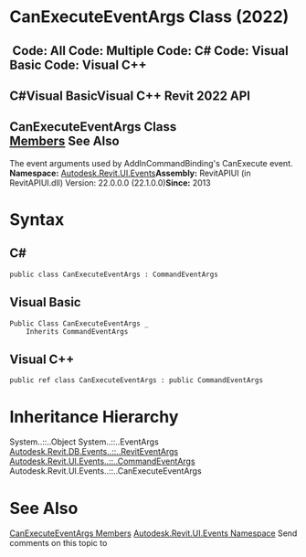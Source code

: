 # CanExecuteEventArgs Class (2022)

﻿
 Code: All Code: Multiple Code: C# Code: Visual Basic Code: Visual C++   
---  
C#Visual BasicVisual C++
Revit 2022 API  
---  
CanExecuteEventArgs Class  
[Members](fbfd252f-590b-d8a5-5ab2-70cd40ea00ad.md "CanExecuteEventArgs Members") See Also  
---  
The event arguments used by AddInCommandBinding's CanExecute event.
**Namespace:** [Autodesk.Revit.UI.Events](21d3e79a-2484-60b0-b4c6-5cf65cd96039.md "Autodesk.Revit.UI.Events Namespace")**Assembly:** RevitAPIUI (in RevitAPIUI.dll) Version: 22.0.0.0 (22.1.0.0)**Since:** 2013
# Syntax
C#  
---  
```text
public class CanExecuteEventArgs : CommandEventArgs
```
  
Visual Basic  
---  
```text
Public Class CanExecuteEventArgs _
	Inherits CommandEventArgs
```
  
Visual C++  
---  
```text
public ref class CanExecuteEventArgs : public CommandEventArgs
```
  
# Inheritance Hierarchy
System..::..Object System..::..EventArgs [Autodesk.Revit.DB.Events..::..RevitEventArgs](2995a67a-3135-8032-a92a-079b6f9d6954.md "RevitEventArgs Class") [Autodesk.Revit.UI.Events..::..CommandEventArgs](c3d77fea-4752-aade-9e0b-95cc79461aa6.md "CommandEventArgs Class") Autodesk.Revit.UI.Events..::..CanExecuteEventArgs
# See Also
[CanExecuteEventArgs Members](fbfd252f-590b-d8a5-5ab2-70cd40ea00ad.md "CanExecuteEventArgs Members")
[Autodesk.Revit.UI.Events Namespace](21d3e79a-2484-60b0-b4c6-5cf65cd96039.md "Autodesk.Revit.UI.Events Namespace")
Send comments on this topic to 